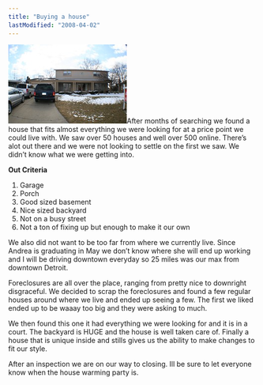 ```yaml
---
title: "Buying a house"
lastModified: "2008-04-02"
---
```


[![Front of House](/images/2371602961_a957eb58dc_m.jpg)](http://www.flickr.com/photos/dorkstyle/2371602961/ "Front of House by Nick DeNardis, on Flickr")After months of searching we found a house that fits almost everything we were looking for at a price point we could live with. We saw over 50 houses and well over 500 online. There’s alot out there and we were not looking to settle on the first we saw. We didn’t know what we were getting into.

**Out Criteria**

1. Garage
2. Porch
3. Good sized basement
4. Nice sized backyard
5. Not on a busy street
6. Not a ton of fixing up but enough to make it our own

We also did not want to be too far from where we currently live. Since Andrea is graduating in May we don’t know where she will end up working and I will be driving downtown everyday so 25 miles was our max from downtown Detroit.

Foreclosures are all over the place, ranging from pretty nice to downright disgraceful. We decided to scrap the foreclosures and found a few regular houses around where we live and ended up seeing a few. The first we liked ended up to be waaay too big and they were asking to much.

We then found this one it had everything we were looking for and it is in a court. The backyard is HUGE and the house is well taken care of. Finally a house that is unique inside and stills gives us the ability to make changes to fit our style.

After an inspection we are on our way to closing. Ill be sure to let everyone know when the house warming party is.
